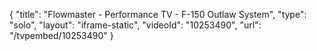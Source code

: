 {
    "title": "Flowmaster - Performance TV - F-150 Outlaw System",
    "type": "solo",
    "layout": "iframe-static",
    "videoId": "10253490",
    "url": "\/tvpembed\/10253490"
}